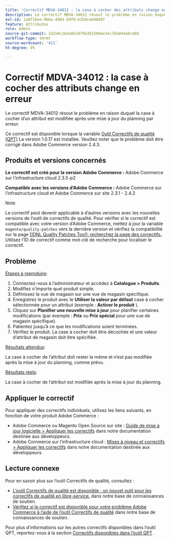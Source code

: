 ```yaml
---
title: 'Correctif MDVA-34012 : la case à cocher des attributs change en erreur'
description: Le correctif MDVA-34012 résout le problème en raison duquel la case à cocher d’un attribut est modifiée après une mise à jour du planning par erreur.
exl-id: 1a8f1bea-9b6a-4984-b9f0-b2b9ceb6688f
feature: Attributes
role: Admin
source-git-commit: 1d2e0c1b4a8e3d79a362500ee3ec7bde84a6ce0d
workflow-type: tm+mt
source-wordcount: '411'
ht-degree: 0%

---
```


# Correctif MDVA-34012 : la case à cocher des attributs change en erreur

Le correctif MDVA-34012 résout le problème en raison duquel la case à cocher d’un attribut est modifiée après une mise à jour du planning par erreur.

Ce correctif est disponible lorsque la variable [Outil Correctifs de qualité (QPT)](https://devdocs.magento.com/guides/v2.4/comp-mgr/patching.html#mqp) La version 1.0.17 est installée. Veuillez noter que le problème doit être corrigé dans Adobe Commerce version 2.4.3.

## Produits et versions concernés

**Le correctif est créé pour la version Adobe Commerce :** Adobe Commerce sur l’infrastructure cloud 2.3.5-p2

**Compatible avec les versions d’Adobe Commerce :** Adobe Commerce sur l’infrastructure cloud et Adobe Commerce sur site 2.3.1 - 2.4.2

>[!NOTE]
>
>Le correctif peut devenir applicable à d’autres versions avec les nouvelles versions de l’outil de correctifs de qualité. Pour vérifier si le correctif est compatible avec votre version d’Adobe Commerce, mettez à jour la variable `magento/quality-patches` vers la dernière version et vérifiez la compatibilité sur la page [[!DNL Quality Patches Tool]: recherchez la page des correctifs.](https://devdocs.magento.com/quality-patches/tool.html#patch-grid). Utilisez l’ID de correctif comme mot-clé de recherche pour localiser le correctif.

## Problème

<u>Étapes à reproduire</u>:

1. Connectez-vous à l’administrateur et accédez à **Catalogue > Produits**.
1. Modifiez n’importe quel produit simple.
1. Définissez la vue de magasin sur une vue de magasin spécifique.
1. Enregistrez le produit avec le **Utiliser la valeur par défaut** case à cocher sélectionnée pour un attribut (exemple : **Activer le produit** ).
1. Cliquez sur **Planifier une nouvelle mise à jour** pour planifier certaines modifications (par exemple : **Prix** ou **Prix spécial** pour une vue de magasin spécifique).
1. Patientez jusqu’à ce que les modifications soient terminées.
1. Vérifiez le produit. La case à cocher doit être décochée et une valeur d’attribut de magasin doit être spécifiée.

<u>Résultats attendus</u>:

La case à cocher de l’attribut doit rester la même et n’est pas modifiée après la mise à jour du planning, comme prévu.

<u>Résultats réels</u>:

La case à cocher de l’attribut est modifiée après la mise à jour du planning.

## Appliquer le correctif

Pour appliquer des correctifs individuels, utilisez les liens suivants, en fonction de votre produit Adobe Commerce :

* Adobe Commerce ou Magento Open Source sur site : [Guide de mise à jour logicielle > Appliquer les correctifs](https://devdocs.magento.com/guides/v2.4/comp-mgr/patching/mqp.html) dans notre documentation destinée aux développeurs.
* Adobe Commerce sur l’infrastructure cloud : [Mises à niveau et correctifs > Appliquer les correctifs](https://devdocs.magento.com/cloud/project/project-patch.html) dans notre documentation destinée aux développeurs.

## Lecture connexe

Pour en savoir plus sur l’outil Correctifs de qualité, consultez :

* [L’outil Correctifs de qualité est disponible : un nouvel outil pour les correctifs de qualité en libre-service.](/help/announcements/adobe-commerce-announcements/magento-quality-patches-released-new-tool-to-self-serve-quality-patches.md) dans notre base de connaissances de soutien.
* [Vérifiez si le correctif est disponible pour votre problème Adobe Commerce à l’aide de l’outil Correctifs de qualité](/help/support-tools/patches-available-in-qpt-tool/check-patch-for-magento-issue-with-magento-quality-patches.md) dans notre base de connaissances de soutien.

Pour plus d’informations sur les autres correctifs disponibles dans l’outil QPT, reportez-vous à la section [Correctifs disponibles dans l’outil QPT](https://support.magento.com/hc/en-us/sections/360010506631-Patches-available-in-QPT-tool-) .
